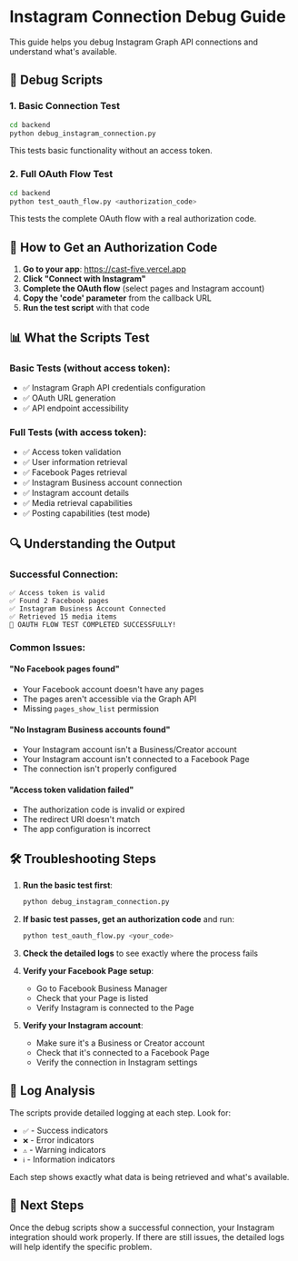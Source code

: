 # Instagram Connection Debug Guide

This guide helps you debug Instagram Graph API connections and understand what's available.

## 🔧 Debug Scripts

### 1. Basic Connection Test
```bash
cd backend
python debug_instagram_connection.py
```
This tests basic functionality without an access token.

### 2. Full OAuth Flow Test
```bash
cd backend
python test_oauth_flow.py <authorization_code>
```
This tests the complete OAuth flow with a real authorization code.

## 🚀 How to Get an Authorization Code

1. **Go to your app**: https://cast-five.vercel.app
2. **Click "Connect with Instagram"**
3. **Complete the OAuth flow** (select pages and Instagram account)
4. **Copy the 'code' parameter** from the callback URL
5. **Run the test script** with that code

## 📊 What the Scripts Test

### Basic Tests (without access token):
- ✅ Instagram Graph API credentials configuration
- ✅ OAuth URL generation
- ✅ API endpoint accessibility

### Full Tests (with access token):
- ✅ Access token validation
- ✅ User information retrieval
- ✅ Facebook Pages retrieval
- ✅ Instagram Business account connection
- ✅ Instagram account details
- ✅ Media retrieval capabilities
- ✅ Posting capabilities (test mode)

## 🔍 Understanding the Output

### Successful Connection:
```
✅ Access token is valid
✅ Found 2 Facebook pages
✅ Instagram Business Account Connected
✅ Retrieved 15 media items
🎉 OAUTH FLOW TEST COMPLETED SUCCESSFULLY!
```

### Common Issues:

#### "No Facebook pages found"
- Your Facebook account doesn't have any pages
- The pages aren't accessible via the Graph API
- Missing `pages_show_list` permission

#### "No Instagram Business accounts found"
- Your Instagram account isn't a Business/Creator account
- Your Instagram account isn't connected to a Facebook Page
- The connection isn't properly configured

#### "Access token validation failed"
- The authorization code is invalid or expired
- The redirect URI doesn't match
- The app configuration is incorrect

## 🛠️ Troubleshooting Steps

1. **Run the basic test first**:
   ```bash
   python debug_instagram_connection.py
   ```

2. **If basic test passes, get an authorization code** and run:
   ```bash
   python test_oauth_flow.py <your_code>
   ```

3. **Check the detailed logs** to see exactly where the process fails

4. **Verify your Facebook Page setup**:
   - Go to Facebook Business Manager
   - Check that your Page is listed
   - Verify Instagram is connected to the Page

5. **Verify your Instagram account**:
   - Make sure it's a Business or Creator account
   - Check that it's connected to a Facebook Page
   - Verify the connection in Instagram settings

## 📝 Log Analysis

The scripts provide detailed logging at each step. Look for:
- `✅` - Success indicators
- `❌` - Error indicators  
- `⚠️` - Warning indicators
- `ℹ️` - Information indicators

Each step shows exactly what data is being retrieved and what's available.

## 🔄 Next Steps

Once the debug scripts show a successful connection, your Instagram integration should work properly. If there are still issues, the detailed logs will help identify the specific problem.
